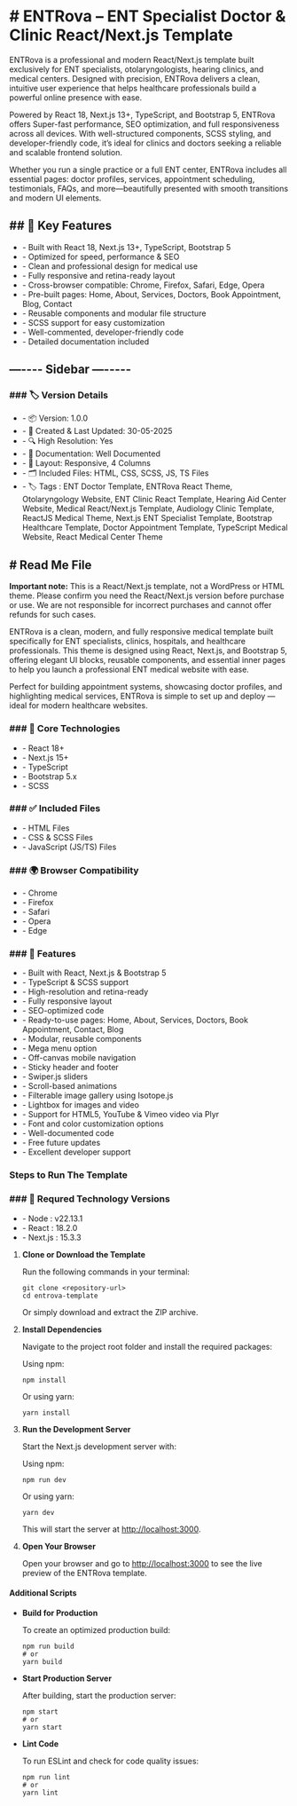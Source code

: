 <h1># ENTRova – ENT Specialist Doctor & Clinic React/Next.js Template</h1>

<p>ENTRova is a professional and modern React/Next.js template built exclusively for ENT specialists, otolaryngologists, hearing clinics, and medical centers. Designed with precision, ENTRova delivers a clean, intuitive user experience that helps healthcare professionals build a powerful online presence with ease.</p>

<p>Powered by React 18, Next.js 13+, TypeScript, and Bootstrap 5, ENTRova offers Super-fast performance, SEO optimization, and full responsiveness across all devices. With well-structured components, SCSS styling, and developer-friendly code, it’s ideal for clinics and doctors seeking a reliable and scalable frontend solution.</p>

<p>Whether you run a single practice or a full ENT center, ENTRova includes all essential pages: doctor profiles, services, appointment scheduling, testimonials, FAQs, and more—beautifully presented with smooth transitions and modern UI elements.</p>

<h2>## 🚀 Key Features</h2>
<ul>
  <li>- Built with React 18, Next.js 13+, TypeScript, Bootstrap 5</li>
  <li>- Optimized for speed, performance &amp; SEO</li>
  <li>- Clean and professional design for medical use</li>
  <li>- Fully responsive and retina-ready layout</li>
  <li>- Cross-browser compatible: Chrome, Firefox, Safari, Edge, Opera</li>
  <li>- Pre-built pages: Home, About, Services, Doctors, Book Appointment, Blog, Contact</li>
  <li>- Reusable components and modular file structure</li>
  <li>- SCSS support for easy customization</li>
  <li>- Well-commented, developer-friendly code</li>
  <li>- Detailed documentation included</li>
</ul>

<h2>—---- Sidebar —-----</h2>

<h3>### 🏷 Version Details</h3>
<ul>
  <li>- 📦 Version: 1.0.0</li>
  <li>- 📅 Created &amp; Last Updated: 30-05-2025</li>
  <li>- 🔍 High Resolution: Yes</li>
  <li>- 🧾 Documentation: Well Documented</li>
  <li>- 📐 Layout: Responsive, 4 Columns</li>
  <li>- 🗂 Included Files: HTML, CSS, SCSS, JS, TS Files</li>
  <li>- 🏷 Tags : ENT Doctor Template, ENTRova React Theme, Otolaryngology Website, ENT Clinic React Template, Hearing Aid Center Website, Medical React/Next.js Template, Audiology Clinic Template, ReactJS Medical Theme, Next.js ENT Specialist Template, Bootstrap Healthcare Template, Doctor Appointment Template, TypeScript Medical Website, React Medical Center Theme</li>
</ul>

<h2># Read Me File</h2>

<p><strong>Important note:</strong> This is a React/Next.js template, not a WordPress or HTML theme. Please confirm you need the React/Next.js version before purchase or use. We are not responsible for incorrect purchases and cannot offer refunds for such cases.</p>

<p>ENTRova is a clean, modern, and fully responsive medical template built specifically for ENT specialists, clinics, hospitals, and healthcare professionals. This theme is designed using React, Next.js, and Bootstrap 5, offering elegant UI blocks, reusable components, and essential inner pages to help you launch a professional ENT medical website with ease.</p>

<p>Perfect for building appointment systems, showcasing doctor profiles, and highlighting medical services, ENTRova is simple to set up and deploy — ideal for modern healthcare websites.</p>

<h3>### 🔧 Core Technologies</h3>
<ul>
  <li>- React 18+</li>
  <li>- Next.js 15+</li>
  <li>- TypeScript</li>
  <li>- Bootstrap 5.x</li>
  <li>- SCSS</li>
</ul>

<h3>### ✅ Included Files</h3>
<ul>
  <li>- HTML Files</li>
  <li>- CSS &amp; SCSS Files</li>
  <li>- JavaScript (JS/TS) Files</li>
</ul>

<h3>### 🌍 Browser Compatibility</h3>
<ul>
  <li>- Chrome</li>
  <li>- Firefox</li>
  <li>- Safari</li>
  <li>- Opera</li>
  <li>- Edge</li>
</ul>

<h3>### 🚀 Features</h3>
<ul>
  <li>- Built with React, Next.js &amp; Bootstrap 5</li>
  <li>- TypeScript &amp; SCSS support</li>
  <li>- High-resolution and retina-ready</li>
  <li>- Fully responsive layout</li>
  <li>- SEO-optimized code</li>
  <li>- Ready-to-use pages: Home, About, Services, Doctors, Book Appointment, Contact, Blog</li>
  <li>- Modular, reusable components</li>
  <li>- Mega menu option</li>
  <li>- Off-canvas mobile navigation</li>
  <li>- Sticky header and footer</li>
  <li>- Swiper.js sliders</li>
  <li>- Scroll-based animations</li>
  <li>- Filterable image gallery using Isotope.js</li>
  <li>- Lightbox for images and video</li>
  <li>- Support for HTML5, YouTube &amp; Vimeo video via Plyr</li>
  <li>- Font and color customization options</li>
  <li>- Well-documented code</li>
  <li>- Free future updates</li>
  <li>- Excellent developer support</li>
</ul>

<h3>Steps to Run The Template</h3>
<h3>### 🔧  Requred Technology Versions</h3>
<ul>
  <li>- Node : v22.13.1</li>
  <li>- React : 18.2.0</li>
  <li>- Next.js : 15.3.3</li>
</ul>

<ol>
  <li>
    <strong>Clone or Download the Template</strong>
    <p>Run the following commands in your terminal:</p>
    <pre><code>git clone &lt;repository-url&gt;
cd entrova-template
</code></pre>
    <p>Or simply download and extract the ZIP archive.</p>
  </li>

  <li>
    <strong>Install Dependencies</strong>
    <p>Navigate to the project root folder and install the required packages:</p>
    <p>Using npm:</p>
    <pre><code>npm install
</code></pre>
    <p>Or using yarn:</p>
    <pre><code>yarn install
</code></pre>
  </li>

  <li>
    <strong>Run the Development Server</strong>
    <p>Start the Next.js development server with:</p>
    <p>Using npm:</p>
    <pre><code>npm run dev
</code></pre>
    <p>Or using yarn:</p>
    <pre><code>yarn dev
</code></pre>
    <p>This will start the server at <a href="http://localhost:3000" target="_blank" rel="noopener noreferrer">http://localhost:3000</a>.</p>
  </li>

  <li>
    <strong>Open Your Browser</strong>
    <p>Open your browser and go to <a href="http://localhost:3000" target="_blank" rel="noopener noreferrer">http://localhost:3000</a> to see the live preview of the ENTRova template.</p>
  </li>
</ol>

<h4>Additional Scripts</h4>

<ul>
  <li>
    <strong>Build for Production</strong>
    <p>To create an optimized production build:</p>
    <pre><code>npm run build
# or
yarn build
</code></pre>
  </li>

  <li>
    <strong>Start Production Server</strong>
    <p>After building, start the production server:</p>
    <pre><code>npm start
# or
yarn start
</code></pre>
  </li>

  <li>
    <strong>Lint Code</strong>
    <p>To run ESLint and check for code quality issues:</p>
    <pre><code>npm run lint
# or
yarn lint
</code></pre>
  </li>
</ul>
